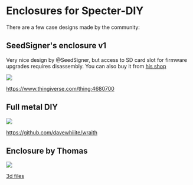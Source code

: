 # Enclosures for Specter-DIY

There are a few case designs made by the community:

## SeedSigner's enclosure v1

Very nice design by @SeedSigner, but access to SD card slot for firmware upgrades requires disassembly. You can also buy it from [his shop](https://btc-hardware-solutions.square.site/)

![](../pictures/gallery/seedsigner.jpg)

https://www.thingiverse.com/thing:4680700 

## Full metal DIY

![](../pictures/gallery/davewhiiite.jpg)

https://github.com/davewhiiite/wraith

## Enclosure by Thomas

![](../pictures/gallery/thomas.jpg)

[3d files](./thomas)